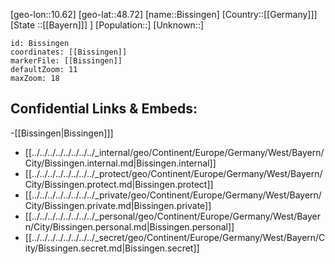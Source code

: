 ﻿---
location: [48.72,10.62]
mapzoom: [7,12] 
mapmarker: city 
type: City
tags:
- geo/City


SpocWebEntityId: 29204
isDeleted: false
confidential: public

---
[geo-lon::10.62]
[geo-lat::48.72]
[name::Bissingen]
[Country::[[Germany]]]
[State ::[[Bayern]]] ]
[Population::]
[Unknown::]


```leaflet
id: Bissingen
coordinates: [[Bissingen]]
markerFile: [[Bissingen]]
defaultZoom: 11 
maxZoom: 18
```


## Confidential Links & Embeds: 
-[[Bissingen|Bissingen]]] 
- [[../../../../../../../../_internal/geo/Continent/Europe/Germany/West/Bayern/City/Bissingen.internal.md|Bissingen.internal]] 
- [[../../../../../../../../_protect/geo/Continent/Europe/Germany/West/Bayern/City/Bissingen.protect.md|Bissingen.protect]] 
- [[../../../../../../../../_private/geo/Continent/Europe/Germany/West/Bayern/City/Bissingen.private.md|Bissingen.private]] 
- [[../../../../../../../../_personal/geo/Continent/Europe/Germany/West/Bayern/City/Bissingen.personal.md|Bissingen.personal]] 
- [[../../../../../../../../_secret/geo/Continent/Europe/Germany/West/Bayern/City/Bissingen.secret.md|Bissingen.secret]] 

